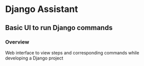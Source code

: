 # Django Assistant 
## Basic UI to run Django commands
### Overview
Web interface to view steps and corresponding commands while developing a Django project

